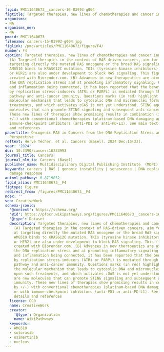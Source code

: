 ```yaml
---
figid: PMC11640673__cancers-16-03993-g004
figtitle: Targeted therapies, new lines of chemotherapies and cancer innate immunity
organisms:
- NA
organisms_ner:
- NA
pmcid: PMC11640673
filename: cancers-16-03993-g004.jpg
figlink: /pmc/articles/PMC11640673/figure/F4/
number: F4
caption: Targeted therapies, new lines of chemotherapies and cancer innate immunity.
  (A) Targeted therapies in the context of RAS-driven cancers, aim for instance at
  targeting directly the mutated RAS oncogene or the broad RAS signaling pathway.
  AMG510 binds to KRASG12C mutation. TKIs (tyrosine kinase inhibitors) such as EGFRi
  or HER2i are also under development to block RAS signaling. This figure has been
  created with Biorender.com. (B) Advances in new therapeutics are aimed at increasing
  the DNA replication stress and at promoting inflammatory signaling. Genomic instability
  and inflammation being connected, it has been reported that the benefit brought
  by replication stress-inducers (ATRi or PARPi) is mediated through the cGAS-STING
  pathway and anti-cancer immunity. Questions marks (in red) highlight here that the
  molecular mechanism that leads to cytosolic DNA and micronuclei formation upon such
  treatments, and which activates cGAS is not yet understood. STING agonists are new
  molecules that can promote STING signaling and subsequent anti-cancer immunity.
  These new lines of therapies show promising results in combination (indicated by
  +/-) with conventional chemotherapies (platinum-based DNA damaging agents) or with
  immune-checkpoint inhibitors (anti-PD1 or anti-PD-L1). See main text for details
  and references
papertitle: Oncogenic RAS in Cancers from the DNA Replication Stress and Senescence
  Perspective
reftext: Hervé Técher, et al. Cancers (Basel). 2024 Dec;16(23).
year: '2024'
doi: 10.3390/cancers16233993
journal_title: Cancers
journal_nlm_ta: Cancers (Basel)
publisher_name: Multidisciplinary Digital Publishing Institute  (MDPI)
keywords: cancers | RAS | genomic instability | senescence | DNA replication | DNA
  damage response
automl_pathway: 0.8719052
figid_alias: PMC11640673__F4
figtype: Figure
redirect_from: /figures/PMC11640673__F4
ndex: ''
seo: CreativeWork
schema-jsonld:
  '@context': https://schema.org/
  '@id': https://pfocr.wikipathways.org/figures/PMC11640673__cancers-16-03993-g004.html
  '@type': Dataset
  description: Targeted therapies, new lines of chemotherapies and cancer innate immunity.
    (A) Targeted therapies in the context of RAS-driven cancers, aim for instance
    at targeting directly the mutated RAS oncogene or the broad RAS signaling pathway.
    AMG510 binds to KRASG12C mutation. TKIs (tyrosine kinase inhibitors) such as EGFRi
    or HER2i are also under development to block RAS signaling. This figure has been
    created with Biorender.com. (B) Advances in new therapeutics are aimed at increasing
    the DNA replication stress and at promoting inflammatory signaling. Genomic instability
    and inflammation being connected, it has been reported that the benefit brought
    by replication stress-inducers (ATRi or PARPi) is mediated through the cGAS-STING
    pathway and anti-cancer immunity. Questions marks (in red) highlight here that
    the molecular mechanism that leads to cytosolic DNA and micronuclei formation
    upon such treatments, and which activates cGAS is not yet understood. STING agonists
    are new molecules that can promote STING signaling and subsequent anti-cancer
    immunity. These new lines of therapies show promising results in combination (indicated
    by +/-) with conventional chemotherapies (platinum-based DNA damaging agents)
    or with immune-checkpoint inhibitors (anti-PD1 or anti-PD-L1). See main text for
    details and references
  license: CC0
  name: CreativeWork
  creator:
    '@type': Organization
    name: WikiPathways
  keywords:
  - AMG510
  - sotorasib
  - osimertinib
  - nucleus
---
```

